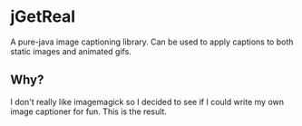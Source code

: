 # jGetReal
A pure-java image captioning library. Can be used to apply captions to both static images and animated gifs.
## Why?
I don't really like imagemagick so I decided to see if I could write my own image captioner for fun. This is the result.
